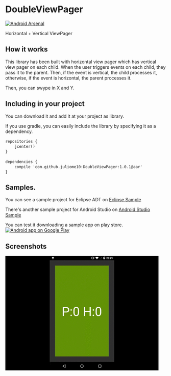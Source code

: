# DoubleViewPager
[![Android Arsenal](https://img.shields.io/badge/Android%20Arsenal-DoubleViewPager-brightgreen.svg?style=flat)](https://android-arsenal.com/details/1/1863)

Horizontal + Vertical ViewPager

## How it works
This library has been built with horizontal view pager which has vertical view pager on each child.
When the user triggers events on each child, they pass it to the parent. Then, if the event is vertical, the child processes it, otherwise, if the event is horizontal, the parent processes it.

Then, you can swype in X and Y.


## Including in your project
You can download it and add it at your project as library.

If you use gradle, you can easily include the library by specifying it as a dependency.
```
repositories {
    jcenter()
}

dependencies {
    compile 'com.github.juliome10:DoubleViewPager:1.0.1@aar'
}
```

## Samples.
You can see a sample project for Eclipse ADT on <a href="https://github.com/juliome10/DoubleViewPagerSample">Eclipse Sample</a>

There's another sample project for Android Studio on <a href="https://github.com/juliome10/DoubleViewPager/DoubleViewPagerSample">Android Studio Sample</a>

You can test it downloading a sample app on play store.
<a href="https://play.google.com/store/apps/details?id=com.emoiluj.doubleviewpagersample">
  <img alt="Android app on Google Play" src="https://developer.android.com/images/brand/en_app_rgb_wo_45.png" />
</a>

## Screenshots
<img src="images/description.gif">
